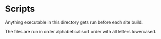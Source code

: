 # Scripts

Anything executable in this directory gets
run before each site build. 

The files are run in order alphabetical
sort order with all letters lowercased. 


